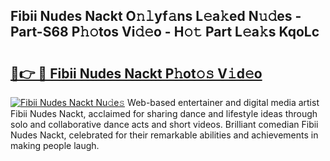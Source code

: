 ## Fibii Nudes Nackt O𝚗𝚕yf𝚊ns L𝚎a𝚔ed N𝚞𝚍es - Part-S68 P𝚑𝚘tos Vi𝚍𝚎o - H𝚘𝚝 Part L𝚎a𝚔s KqoLc

# <h2><a href="http://kfca5i.oniu.top/?m=Fibii+Nudes+Nackt">🔗👉 🔴 Fibii Nudes Nackt P𝚑ot𝚘𝚜 V𝚒d𝚎o</a></h2>

[![Fibii Nudes Nackt Nu𝚍e𝚜](https://i.imgur.com/0qMVB7G.gif)](http://kfca5i.oniu.top/?m=Fibii+Nudes+Nackt)
Web-based entertainer and digital media artist Fibii Nudes Nackt, acclaimed for sharing dance and lifestyle ideas through solo and collaborative dance acts and short videos. Brilliant comedian Fibii Nudes Nackt, celebrated for their remarkable abilities and achievements in making people laugh.  
